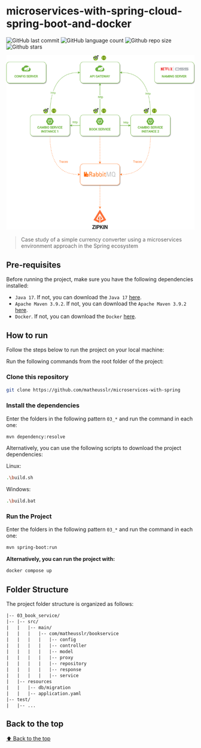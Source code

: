 # microservices-with-spring-cloud-spring-boot-and-docker

<!-- Shields Exemplo, existem N diferentes shield em https://shields.io/ -->
![GitHub last commit](https://img.shields.io/github/last-commit/matheusslr/microservices-with-spring)
![GitHub language count](https://img.shields.io/github/languages/count/matheusslr/microservices-with-spring)
![Github repo size](https://img.shields.io/github/repo-size/matheusslr/microservices-with-spring)
![Github stars](https://img.shields.io/github/stars/matheusslr/microservices-with-spring?style=social)

![Capa do Projeto](assets/img/structure_microservices.png)

> Case study of a simple currency converter using a microservices environment approach in the Spring ecosystem

## Pre-requisites

Before running the project, make sure you have the following dependencies installed:

- `Java 17`. If not, you can download the `Java 17` [here](https://www.oracle.com/java/technologies/javase/jdk17-archive-downloads.html).
- `Apache Maven 3.9.2`. If not, you can download the `Apache Maven 3.9.2` [here](https://maven.apache.org/docs/3.9.2/release-notes.html).
- `Docker`. If not, you can download the `Docker` [here](https://www.docker.com/).

## How to run

Follow the steps below to run the project on your local machine:

Run the following commands from the root folder of the project:

### Clone this repository

```bash
git clone https://github.com/matheusslr/microservices-with-spring
```

### Install the dependencies
Enter the folders in the following pattern `03_*` and run the command in each one: 
```bash
mvn dependency:resolve
```

Alternatively, you can use the following scripts to download the project dependencies:

Linux:
```bash
.\build.sh
```
Windows:
```bash
.\build.bat
```

### Run the Project
Enter the folders in the following pattern `03_*` and run the command in each one:
```bash
mvn spring-boot:run
```

**Alternatively, you can run the project with:**
```bash
docker compose up
```

## Folder Structure

The project folder structure is organized as follows:

```text
|-- 03_book_service/
|-- |-- src/
|   |   |-- main/
|   |   |   |-- com/matheusslr/bookservice
|   |   |   |   |-- config
|   |   |   |   |-- controller
|   |   |   |   |-- model
|   |   |   |   |-- proxy
|   |   |   |   |-- repository
|   |   |   |   |-- response
|   |   |   |   |-- service
|   |-- resources
|   |   |-- db/migration
|   |   |-- application.yaml
|-- test/
|   |-- ...
```

## Back to the top

[⬆ Back to the top](#microservices-with-spring-cloud-spring-boot-and-docker)